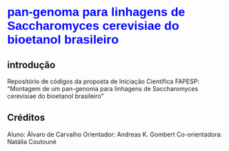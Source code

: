 # <span style="color:blue; font-family:'Arial';">pan-genoma para linhagens de Saccharomyces cerevisiae do bioetanol brasileiro</span>

## introdução

Repositório de códigos da proposta de Iniciação Científica FAPESP: "Montagem de um pan-genoma para linhagens de Saccharomyces cerevisiae do bioetanol brasileiro"

## Créditos

Aluno: Álvaro de Carvalho
Orientador: Andreas K. Gombert
Co-orientadora: Natália Coutouné
